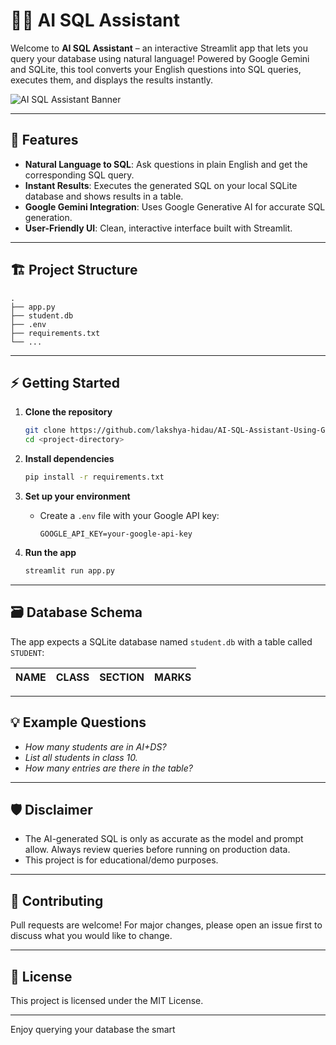 # 🧑‍💻 AI SQL Assistant

Welcome to **AI SQL Assistant** – an interactive Streamlit app that lets you query your database using natural language! Powered by Google Gemini and SQLite, this tool converts your English questions into SQL queries, executes them, and displays the results instantly.

![AI SQL Assistant Banner](https://img.shields.io/badge/AI-SQL-blueviolet?style=for-the-badge)

---

## 🚀 Features

- **Natural Language to SQL**: Ask questions in plain English and get the corresponding SQL query.
- **Instant Results**: Executes the generated SQL on your local SQLite database and shows results in a table.
- **Google Gemini Integration**: Uses Google Generative AI for accurate SQL generation.
- **User-Friendly UI**: Clean, interactive interface built with Streamlit.

---

## 🏗️ Project Structure

```
.
├── app.py
├── student.db
├── .env
├── requirements.txt
└── ...
```

---

## ⚡ Getting Started

1. **Clone the repository**
    ```sh
    git clone https://github.com/lakshya-hidau/AI-SQL-Assistant-Using-Generative-AI
    cd <project-directory>
    ```

2. **Install dependencies**
    ```sh
    pip install -r requirements.txt
    ```

3. **Set up your environment**
    - Create a `.env` file with your Google API key:
        ```
        GOOGLE_API_KEY=your-google-api-key
        ```

4. **Run the app**
    ```sh
    streamlit run app.py
    ```

---

## 🗃️ Database Schema

The app expects a SQLite database named `student.db` with a table called `STUDENT`:

| NAME | CLASS | SECTION | MARKS |
|------|-------|---------|-------|

---

## 💡 Example Questions

- *How many students are in AI+DS?*
- *List all students in class 10.*
- *How many entries are there in the table?*

---

## 🛡️ Disclaimer

- The AI-generated SQL is only as accurate as the model and prompt allow. Always review queries before running on production data.
- This project is for educational/demo purposes.

---

## 🤝 Contributing

Pull requests are welcome! For major changes, please open an issue first to discuss what you would like to change.

---

## 📄 License

This project is licensed under the MIT License.

---

Enjoy querying your database the smart
